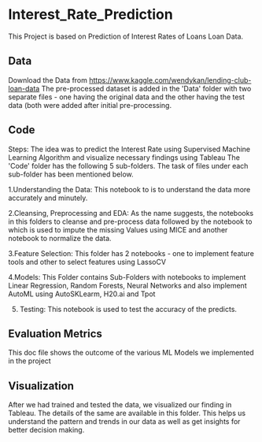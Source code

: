 # Interest_Rate_Prediction
This Project is based on Prediction of Interest Rates of Loans Loan Data. 

## Data
Download the Data from https://www.kaggle.com/wendykan/lending-club-loan-data
The pre-processed dataset is  added in the 'Data' folder with two separate files -  one having the original data and the other having the test data (both were added after initial pre-processing.

## Code
Steps:
The idea was to predict the Interest Rate using Supervised Machine Learning Algorithm and visualize necessary findings using Tableau
The 'Code' folder has the following 5 sub-folders. The task of files under each sub-folder has been mentioned below.

1.Understanding the Data: This notebook to is to understand the data more accurately and minutely.

2.Cleansing, Preprocessing and EDA: As the name suggests, the notebooks in this folders to cleanse and pre-process data followed by the notebook to which is used to impute the missing Values using MICE and another notebook to normalize the data.

3.Feature Selection: This folder has 2 notebooks -  one to implement feature tools and other to select features using LassoCV

4.Models: This Folder contains Sub-Folders with notebooks to implement Linear Regression, Random Forests, Neural Networks and also implement AutoML using AutoSKLearm, H20.ai and Tpot

5. Testing: This notebook is used to test the accuracy of the predicts.

## Evaluation Metrics
This doc file shows the outcome of the various ML Models we implemented in the project

## Visualization
After we had trained and tested the data, we visualized our finding in Tableau. The details of the same are available in this folder. This helps us understand the pattern and trends in our data as well as get insights for better decision making.



